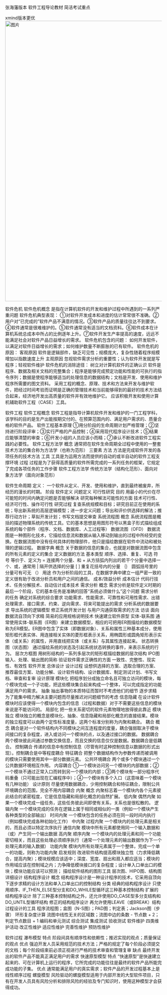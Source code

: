 张海藩版本 软件工程导论教材 简洁考试重点

xmind版本更优
<img width="902" alt="图片" src="https://github.com/MELiMZ/Introduction-to-Software-Engineering/assets/124431886/4c38e595-5b59-4516-887b-c70713d6e228">


软件危机
	软件危机概念
		是指在计算机软件的开发和维护过程中所遇到的一系列严重问题
	软件危机典型表现：
		①对软件开发成本和进度的估计常常很不准确。②用户对“已完成的”软件产品不满意的情况。③软件产品的质量往往达不到要求。④软件通常是很难维护的。⑤软件通常没有适当的文档资料。⑥软件成本在计算机系统总成本中所占的比例逐年上升。⑦软件开发生产率提高的速度，远远不能满足社会对软件产品日益增长的需求。
	软件危机包含的问题：
		如何开发软件，以满足对软件日益增长的需求；如何维护数量不断膨胀的已有软件。
	软件危机的原因：
		客观原因
			软件是逻辑部件，缺乏可见性；规模庞大，复杂性随着程序规模增加以指数速度上升
		主观原因
			忽视软件需求分析的重要性；认为软件开发就是写程序；轻视软件维护
	软件危机的消除途径：
		树立对计算机软件的正确认识
			软件是程序、数据及相关文档的完整集合；程序是能够完成预定功能和性能的可执行的指令序列；数据是使程序能够适当的处理信息的数据结构；文档是开发、使用和维护程序所需要的图文资料。
		采用工程的概念、原理、技术和方法来开发与维护软件，把经过时间考验而证明是正确的管理技术和当前能够得到的最好的技术方法结合起来，经济地开发出高质量的软件并有效地维护它。
		应该积极开发和使用计算机辅助软件工程（CASE）工具。

软件工程
	软件工程概念
		软件工程是指导计算机软件开发和维护的一门工程学科，该学科的目的是生产出能按期交付的、在预算范围内的、满足用户需求的、质量合格的软件产品。
	软件工程基本原理
		①用分阶段的生命周期计划严格管理；②坚持进行阶段评审；③实行严格的产品控制；④采用现代程序设计技术；⑤结果应能够清楚的审查；⑥开发小组的人员应该小而精；⑦承认不断改进软件工程实践的必要性。
	软件工程方法学
		概念
			通常把在软件生命周期全过程中使用的一整套技术方法的集合称为方法学（也称为范形）
		三要素
			方法
				方法是完成软件开发的各项任务的技术方法
			工具
				工具是为运用方法而提供的自动的或半自动的软件工程支撑环境
			过程
				过程是为了获得高质量的软件所需完成的一系列任务的框架，它规定了完成各项任务的工作步骤
		软件工程方法学
			传统方法学（结构化范形）、面向对象方法学（面向对象范形）

软件生命周期
	定义：
		一个软件从定义、开发、使用和维护，直到最终被废弃，所经历的漫长的时期。
	阶段
		软件定义
			问题定义
			可行性研究
				目的
					用最小的代价在尽可能短的时间内确定问题是否能够解决
				研究每种解法可能性的方面
					技术可行性、经济可行性、操作可行性
				研究过程
					复查系统规模和目标；研究目前正在使用的系统；导出新系统的高层逻辑模型；进一步定义问题；导出和评价供选择的解法；推荐行动方针；草拟开发计划；书写文档提交审查
				系统流程图
					概念
						系统流程图是概括的描述物理系统的传统工具。它的基本思想是用图形符号以黑盒子形式描绘组成系统的每个部件（程序、文档、数据库、人工过程等）
				数据流图（OFD）
					数据流图是一种图形化技术，它描绘信息流和数据从输入移动到输出的过程中所经受的变换。在数据流图中没有任何具体的物理部件，他只是描绘数据在软件中流动和被处理的逻辑过程。
				数据字典
					概念
						关于数据的信息的集合，也就是对数据流图中包含的所有元素的定义的集合
					定义数据的方法
						基本类型
							顺序、选择、重复、可选
						符号
							等价于、定义为  =
							连接两个分量、和  +
							从方括弧内列出的若干个分量中选择一个、或，通常用 | 隔开供选择的分量  [ ]
							重复花括号内的分量  ｛｝
							圆弧括号里的分量可有可无  （）
					用途
						作为分析阶段的工具，在数据字典中建立一组严密一致的定义很有助于改进分析员和用户之间的通信。
				成本/效益分析
					成本估计
						代码行技术、任务分解技术、自动估计成本技术
			需求分析
				概念
					需求分析是软件定义时期的最后一个阶段，它的基本任务是准确的回答“系统必须做什么”这个问题
				需求分析的任务
					确定对系统的综合要求
						功能需求、性能需求、可靠性和可用性需求、出错处理需求、接口需求、约束、逆向需求、将来可能提出的需求
					分析系统的数据要求
					导出系统的逻辑模型
					修正系统开发计划
				与用户沟通获取需求的方法
					访谈
					面向数据流自顶向下求精
					简易的应用规格说明技术
					快速建立软件原型
				实体-联系图
					通常使用实体-联系图（ER图）来建立数据模型，相应的可把用ER图描绘的数据模型称为ER模型。ER图中包含了实体（即数据对象）、关系和属性三种基本成分，使用矩形框代表实体、用连接相关实体的菱形框表示关系，用椭圆形或圆角矩形表示实体（或关系）的属性，并用直线把实体（或关系）与其属性连接起来。
				状态转换图（状态图）
					通过描绘系统的状态及引起系统状态转换的事件，来表示系统的行为。
				层次方框图
					用树形结构的一系列多层次的矩形框描绘数据的层次结构
				IPO图
					输入、处理、输出图的简称
				验证软件需求正确性的方面
					一致性、完整性、现实性、有效性
		软件开发
			总体设计
				设计过程
					设想供选择的方案、选取合理的方案、推荐最佳方案、功能分解、设计软件结构、设计数据库、制定测试计划、书写文档、审查和复审
				设计原理
					模块化
						把程序划分成独立命名且可独立访问的模块，每个模块完成一个子功能，把这些模块集合起来构成一个整体，可以完成指定的功能满足用户的需求。
					抽象
						抽出事物的本质特征而暂时不考虑他们的细节
					逐步求精
						为了能集中精力解决主要问题而尽量推迟对问题细节的考虑
					信息隐藏
						在设计软件模块时应该使得一个模块内包含的信息（过程和数据）对于不需要这些信息的模块来说是不能访问的。
					局部化
						把一些关系密切的软件元素物理地放得彼此靠近
					模块独立
						模块独立的概念是模块化、抽象、信息隐藏和局部化概念的直接结果。模块的独立程度可以由两个定性标准度量，这两个标准分别称为内聚和耦合。
						耦合
							概念
								耦合是对一个软件结构内不同模块之间互连程度的度量，耦合强弱取决于模块间接口的复杂程度，进入或访问一个模块的点，以及通过接口的数据。
							数据耦合
								两个模块彼此间通过参数交换信息，而且交换的信息仅仅是数据。数据耦合是低耦合。
							控制耦合
								传递的信息中有控制信息（尽管有时这种控制信息以数据的形式出现）。控制耦合是中等程度耦合
							特征耦合
								把整个数据结构作为参数传递而被调用的模块只需要使用其中一部分数据元素。
							公共环境耦合
								两个或多个模块通过一个公共数据环境相互作用。
							内容耦合
								①一个模块访问另一个模块的内部数据；②一个模块不通过正常入口而转到另一个模块的内部；③两个模块有一部分程序代码重叠（只可能出现在汇编程序中）；④一个模块有多个入口（这意味着一个模块有几种功能）
							设计原则
								尽量使用数据耦合，少用控制耦合和特征耦合，限制公共环境耦合的范围，完全不用内容耦合
						内聚
							概念
								内聚标志着一个模块内各个元素彼此结合的紧密程度，它是信息隐藏和局部化概念的自然扩展。
							低内聚
								偶然内聚
									如果一个模块完成一组任务，这些任务彼此间即使有关系，关系也是很松散的。
								逻辑内聚
									一个模块完成的任务在逻辑上属于相同或相似的一类（例如一个模块产生各种类型的全部输出）
								时间内聚
									一个模块包含的任务必须在同一段时间内执行（例如模块完成各种初始化工作）
							中内聚
								过程内聚
									一个模块内的处理元素是相关的，而且必须以特定次序执行
								通信内聚
									模块中所有元素都使用同一个输入数据和（或）产生同一个输出数据
							高内聚
								顺序内聚
									一个模块内的处理元素和同一个功能密切相关，而且这些处理必须顺序执行（通常一个处理元素的输出数据作为下一个处理元素的输入数据）
								功能内聚
									模块内所有处理元素属于一个整体，完成一个单一的功能，则称为功能内聚
				启发规则
					改进软件结构提高模块独立性（力求降低耦合，提高内聚）；模块规模应该适中；深度、宽度、扇出和扇入都应适当；模块的作用域应该在控制域之内；力争降低模块接口的复杂程度；设计单入口单出口的模块；模块功能应该可以预测；
				描绘软件结构的图形工具
					层次图、HIPO图、结构图
			详细设计
				结构程序设计
					概念
						结构程序设计是一种设计程序的技术，它采用自顶向下逐步求精的设计方法和单入口单出口的控制结构
					分类
						经典的结构程序设计
							只使用顺序、IF_THEN_ELSE型分支和DO_WHILE型循环这三种基本控制结构
						扩展的结构程序设计
							除了三种基本控制结构之外，还允许使用DO_CASE型多分支结构和DO_UNTIL型循环结构
						修正的结构程序设计
							再允许使用LEAVE（或BREAK）结构
				过程设计的工具
					程序流程图；盒图（N-S图）；PAD图；判定表；Jackson图（步骤）
				环形复杂度计算
					流图中线性无关的区域数；流图中边的条数 - 节点数 + 2；判定节点数目 + 1
			编码和单元测试
			综合测试
				集成测试
				验收测试
		软件维护
			四类维护活动
				改正性维护
				适应性维护
				完善性维护
				预防性维护

软件过程
	瀑布模型
		特点
			阶段间具有顺序性和依赖性；推迟实现的观点；质量保证的观点
		优点
			强迫开发人员采用规范的技术方法；严格的规定了每个阶段必须提交的文档；每个阶段结束前必须正视进行严格的技术审查和管理复审
		缺点
			最终开发出的软件产品不能真正满足用户的需求
	快速原型模型
		特点
			“快速原型”是快速建立起来的、可在计算机上运行的程序，它所完成的功能往往是最终的软件产品所能完成功能的子集。
		优点
			通常能满足用户的真实需求；软件产品的开发过程基本上是线性顺序过程
	螺旋模型
		风险驱动的螺旋模型适用于内部开发的大型软件项目，只有在开发人员具有风险分析和排除风险的经验及专门知识时，使用这种模型才会获得成功。
